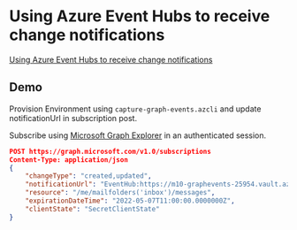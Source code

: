 # Using Azure Event Hubs to receive change notifications

[Using Azure Event Hubs to receive change notifications](https://docs.microsoft.com/en-us/graph/change-notifications-delivery)

## Demo

Provision Environment using `capture-graph-events.azcli` and update notificationUrl in subscription post.

Subscribe using [Microsoft Graph Explorer](https://developer.microsoft.com/en-us/graph/graph-explorer) in an authenticated session.

```json
POST https://graph.microsoft.com/v1.0/subscriptions
Content-Type: application/json
{
    "changeType": "created,updated",
    "notificationUrl": "EventHub:https://m10-graphevents-25954.vault.azure.net/secrets/graphConStr?tenantId=integrations.at",
    "resource": "/me/mailfolders('inbox')/messages",
    "expirationDateTime": "2022-05-07T11:00:00.0000000Z",
    "clientState": "SecretClientState"
}
```